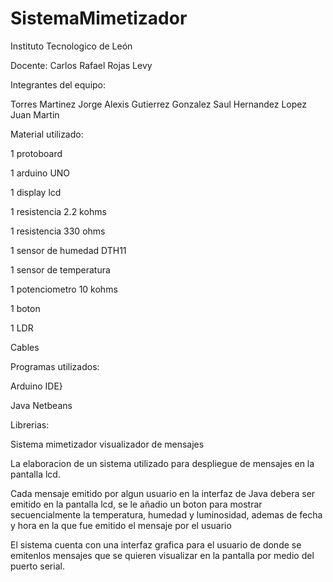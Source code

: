 # SistemaMimetizador

Instituto Tecnologico de León

Docente: 
Carlos Rafael Rojas Levy

Integrantes del equipo:

Torres Martinez Jorge Alexis
Gutierrez Gonzalez Saul
Hernandez Lopez Juan Martin

Material utilizado:

1 protoboard

1 arduino UNO

1 display lcd

1 resistencia 2.2 kohms

1 resistencia 330 ohms

1 sensor de humedad DTH11

1 sensor de temperatura

1 potenciometro 10 kohms

1 boton

1 LDR

Cables


Programas utilizados:

Arduino IDE}

Java Netbeans

Librerias:


Sistema mimetizador visualizador de mensajes

La elaboracion de un sistema utilizado para despliegue de mensajes en la pantalla lcd.

Cada mensaje emitido por algun usuario en la interfaz de Java debera ser emitido en la pantalla lcd, se le añadio un boton para mostrar secuencialmente la temperatura, humedad y luminosidad, ademas de fecha y hora en la que fue emitido el mensaje por el usuario

El sistema cuenta con una interfaz grafica para el usuario de donde se emitenlos mensajes que se quieren visualizar en la pantalla por medio del puerto serial.
